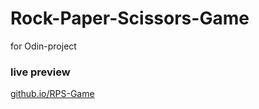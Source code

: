 # Rock-Paper-Scissors-Game
for Odin-project
### live preview
[github.io/RPS-Game](https://xbdirisxk.github.io/RPS-Game/)
